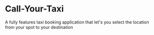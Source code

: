 # Call-Your-Taxi
A fully features taxi booking application that let's you select the location from your spot to your destination
